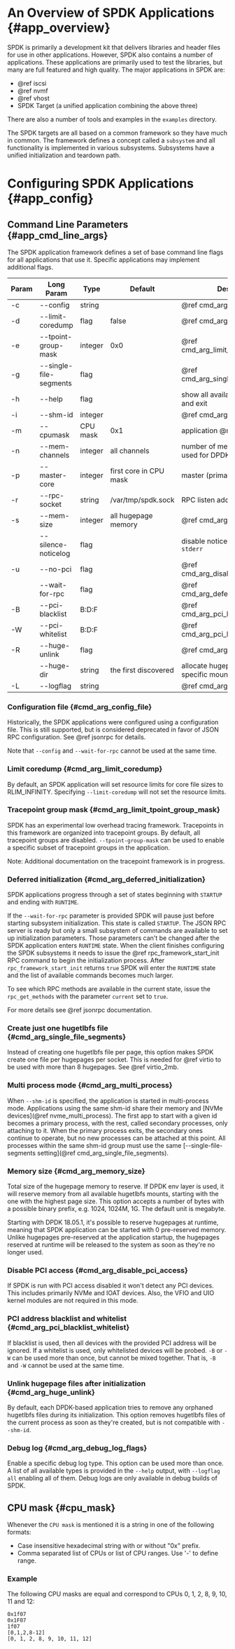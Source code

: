
# An Overview of SPDK Applications {#app_overview}

SPDK is primarily a development kit that delivers libraries and header files for
use in other applications. However, SPDK also contains a number of applications.
These applications are primarily used to test the libraries, but many are full
featured and high quality. The major applications in SPDK are:

- @ref iscsi
- @ref nvmf
- @ref vhost
- SPDK Target (a unified application combining the above three)

There are also a number of tools and examples in the `examples` directory.

The SPDK targets are all based on a common framework so they have much in
common. The framework defines a concept called a `subsystem` and all
functionality is implemented in various subsystems. Subsystems have a unified
initialization and teardown path.

# Configuring SPDK Applications {#app_config}

## Command Line Parameters {#app_cmd_line_args}

The SPDK application framework defines a set of base command line flags for all
applications that use it. Specific applications may implement additional flags.

Param    | Long Param             | Type     | Default                | Description
-------- | ---------------------- | -------- | ---------------------- | -----------
-c       | --config               | string   |                        | @ref cmd_arg_config_file
-d       | --limit-coredump       | flag     | false                  | @ref cmd_arg_limit_coredump
-e       | --tpoint-group-mask    | integer  | 0x0                    | @ref cmd_arg_limit_tpoint_group_mask
-g       | --single-file-segments | flag     |                        | @ref cmd_arg_single_file_segments
-h       | --help                 | flag     |                        | show all available parameters and exit
-i       | --shm-id               | integer  |                        | @ref cmd_arg_multi_process
-m       | --cpumask              | CPU mask | 0x1                    | application @ref cpu_mask
-n       | --mem-channels         | integer  | all channels           | number of memory channels used for DPDK
-p       | --master-core          | integer  | first core in CPU mask | master (primary) core for DPDK
-r       | --rpc-socket           | string   | /var/tmp/spdk.sock     | RPC listen address
-s       | --mem-size             | integer  | all hugepage memory    | @ref cmd_arg_memory_size
|        | --silence-noticelog    | flag     |                        | disable notice level logging to `stderr`
-u       | --no-pci               | flag     |                        | @ref cmd_arg_disable_pci_access.
|        | --wait-for-rpc         | flag     |                        | @ref cmd_arg_deferred_initialization
-B       | --pci-blacklist        | B:D:F    |                        | @ref cmd_arg_pci_blacklist_whitelist.
-W       | --pci-whitelist        | B:D:F    |                        | @ref cmd_arg_pci_blacklist_whitelist.
-R       | --huge-unlink          | flag     |                        | @ref cmd_arg_huge_unlink
|        | --huge-dir             | string   | the first discovered   | allocate hugepages from a specific mount
-L       | --logflag              | string   |                        | @ref cmd_arg_debug_log_flags


### Configuration file {#cmd_arg_config_file}

Historically, the SPDK applications were configured using a configuration file.
This is still supported, but is considered deprecated in favor of JSON RPC
configuration. See @ref jsonrpc for details.

Note that `--config` and `--wait-for-rpc` cannot be used at the same time.

### Limit coredump {#cmd_arg_limit_coredump}

By default, an SPDK application will set resource limits for core file sizes
to RLIM_INFINITY.  Specifying `--limit-coredump` will not set the resource limits.

### Tracepoint group mask {#cmd_arg_limit_tpoint_group_mask}

SPDK has an experimental low overhead tracing framework.  Tracepoints in this
framework are organized into tracepoint groups.  By default, all tracepoint
groups are disabled.  `--tpoint-group-mask` can be used to enable a specific
subset of tracepoint groups in the application.

Note: Additional documentation on the tracepoint framework is in progress.

### Deferred initialization {#cmd_arg_deferred_initialization}

SPDK applications progress through a set of states beginning with `STARTUP` and
ending with `RUNTIME`.

If the `--wait-for-rpc` parameter is provided SPDK will pause just before starting
subsystem initialization. This state is called `STARTUP`. The JSON RPC server is
ready but only a small subsystem of commands are available to set up initialization
parameters. Those parameters can't be changed after the SPDK application enters
`RUNTIME` state. When the client finishes configuring the SPDK subsystems it
needs to issue the @ref rpc_framework_start_init RPC command to begin the
initialization process. After `rpc_framework_start_init` returns `true` SPDK
will enter the `RUNTIME` state and the list of available commands becomes much
larger.

To see which RPC methods are available in the current state, issue the
`rpc_get_methods` with the parameter `current` set to `true`.

For more details see @ref jsonrpc documentation.

### Create just one hugetlbfs file {#cmd_arg_single_file_segments}

Instead of creating one hugetlbfs file per page, this option makes SPDK create
one file per hugepages per socket. This is needed for @ref virtio to be used
with more than 8 hugepages. See @ref virtio_2mb.

### Multi process mode {#cmd_arg_multi_process}

When `--shm-id` is specified, the application is started in multi-process mode.
Applications using the same shm-id share their memory and
[NVMe devices](@ref nvme_multi_process). The first app to start with a given id
becomes a primary process, with the rest, called secondary processes, only
attaching to it. When the primary process exits, the secondary ones continue to
operate, but no new processes can be attached at this point. All processes within
the same shm-id group must use the same
[--single-file-segments setting](@ref cmd_arg_single_file_segments).

### Memory size {#cmd_arg_memory_size}

Total size of the hugepage memory to reserve. If DPDK env layer is used, it will
reserve memory from all available hugetlbfs mounts, starting with the one with
the highest page size. This option accepts a number of bytes with a possible
binary prefix, e.g. 1024, 1024M, 1G. The default unit is megabyte.

Starting with DPDK 18.05.1, it's possible to reserve hugepages at runtime, meaning
that SPDK application can be started with 0 pre-reserved memory. Unlike hugepages
pre-reserved at the application startup, the hugepages reserved at runtime will be
released to the system as soon as they're no longer used.

### Disable PCI access {#cmd_arg_disable_pci_access}

If SPDK is run with PCI access disabled it won't detect any PCI devices. This
includes primarily NVMe and IOAT devices. Also, the VFIO and UIO kernel modules
are not required in this mode.

### PCI address blacklist and whitelist {#cmd_arg_pci_blacklist_whitelist}

If blacklist is used, then all devices with the provided PCI address will be
ignored. If a whitelist is used, only whitelisted devices will be probed.
`-B` or `-W` can be used more than once, but cannot be mixed together. That is,
`-B` and `-W` cannot be used at the same time.

### Unlink hugepage files after initialization {#cmd_arg_huge_unlink}

By default, each DPDK-based application tries to remove any orphaned hugetlbfs
files during its initialization. This option removes hugetlbfs files of the current
process as soon as they're created, but is not compatible with `--shm-id`.

### Debug log {#cmd_arg_debug_log_flags}

Enable a specific debug log type. This option can be used more than once. A list of
all available types is provided in the `--help` output, with `--logflag all`
enabling all of them. Debug logs are only available in debug builds of SPDK.

## CPU mask {#cpu_mask}

Whenever the `CPU mask` is mentioned it is a string in one of the following formats:

- Case insensitive hexadecimal string with or without "0x" prefix.
- Comma separated list of CPUs or list of CPU ranges. Use '-' to define range.

### Example

The following CPU masks are equal and correspond to CPUs 0, 1, 2, 8, 9, 10, 11 and 12:

~~~
0x1f07
0x1F07
1f07
[0,1,2,8-12]
[0, 1, 2, 8, 9, 10, 11, 12]
~~~

